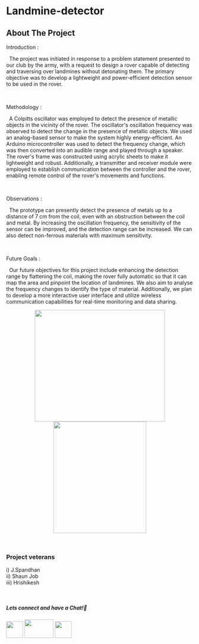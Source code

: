 # Landmine-detector

## About The Project
Introduction :

&nbsp;
The project was initiated in response to a problem statement presented to our club by the army, with a request to design a rover capable of detecting and traversing over landmines without detonating them. The primary objective was to develop a lightweight and power-efficient detection sensor to be used in the rover.

&nbsp;

Methodology :

&nbsp;
A Colpitts oscillator was employed to detect the presence of metallic objects in the vicinity of the rover. The oscillator's oscillation frequency was observed to detect the change in the presence of metallic objects. We used an analog-based sensor to make the system highly energy-efficient. An Arduino microcontroller was used to detect the frequency change, which was then converted into an audible range and played through a speaker. The rover's frame was constructed using acrylic sheets to make it lightweight and robust. Additionally, a transmitter and receiver module were employed to establish communication between the controller and the rover, enabling remote control of the rover's movements and functions.

&nbsp;

Observations :

&nbsp;
The prototype can presently detect the presence of metals up to a distance of 7 cm from the coil, even with an obstruction between the coil and metal. By increasing the oscillation frequency, the sensitivity of the sensor can be improved, and the detection range can be increased. We can also detect non-ferrous materials with maximum sensitivity.

&nbsp;

Future Goals : 

&nbsp;
Our future objectives for this project include enhancing the detection range by flattening the coil, making the rover fully automatic so that it can map the area and pinpoint the location of landmines. We also aim to analyse the frequency changes to identify the type of material. Additionally, we plan to develop a more interactive user interface and utilize wireless communication capabilities for real-time monitoring and data sharing.


<p align="center">

<img src="https://user-images.githubusercontent.com/26748554/234105431-d4d7a561-5d22-406a-bd36-269c3b6a3626.jpg" width ="350" height="300">
<img src="https://user-images.githubusercontent.com/26748554/233776712-c20f11a0-70ac-4d74-abd7-fab94e2428dc.png" width ="250" height="300">
</p>


&nbsp;

### Project veterans
i) J.Spandhan  
ii) Shaun Job  
iii) Hrishikesh  

&nbsp;

##### Lets connect and have a Chat!💬
<a href="https://www.instagram.com/electronicsclubiitg/?hl=en" ><img src="https://upload.wikimedia.org/wikipedia/commons/a/a5/Instagram_icon.png" width="45" height="45"></a>
<a href="https://www.facebook.com/electronics.iitg/"><img src="https://1000logos.net/wp-content/uploads/2021/04/Facebook-logo.png" width="78" height="50"></a>
<a href="https://www.reddit.com/r/ElectronicsClubIITG/"><img src="https://www.pngkit.com/png/full/0-7757_reddit-logo-reddit-icon-png.png" width="45" height="45"></a>

